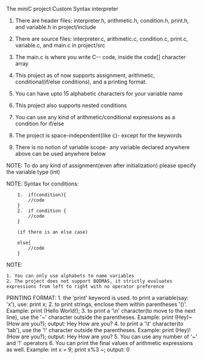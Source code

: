 The miniC project
        Custom Syntax interpreter

1. There are header files: interpreter.h, arithmetic.h, condition.h, print.h, and variable.h in 
    project/include
   
2. There are source files: interpreter.c, arithmetic.c, condition.c, print.c, variable.c, and main.c in project/src
 
3. The main.c is where you write C-- code, inside the code[] character array

4. This project as of now supports assignment, arithmetic, conditional(if/else conditions), and a printing format.

5. You can have upto 15 alphabetic characters for your variable name

6. This project also supports nested conditions
   
7. You can use any kind of arithmetic/conditional expressions as a condition for if/else

8. The project is space-independent(like c)- except for the keywords
   
9. There is no notion of variable scope- any variable declared anywhere above can be used anywhere below

NOTE: To do any kind of assignment(even after initialization) please specify the variable type (int)

NOTE: Syntax for conditions:


        1.  if(condition){
            //code
        }
        2.  if condition {
            //code
        }
        
        (if there is an else case)
        
        else{
            //code
        }

NOTE:

    1. You can only use alphabets to name variables
    2. The project does not support BODMAS, it strictly evaluates expressions from left to right with no operator preference 
    
PRINTING FORMAT:
    1. the 'print' keyword is used.
        to print a variable(say: 'x'), use:
            print x;
    2. to print strings, enclose them within parentheses '()'. 
        Example:
            print (Hello World!);
    3. to print a '\n' character(to move to the next line), use the '~' character outside the parentheses. 
        Example:
            print (Hey)~ (How are you?);
                output: 
                    Hey
                    How are you?
    4. to print a '\t' character(to 'tab'), use the '!' character outside the parentheses. 
        Example:
            print (Hey)! (How are you?);
                output: 
                    Hey     How are you? 
    5. You can use any number of '~' and '!' operators
    6. You can print the final values of arithmetic expressions as well. 
        Example:
            int x = 9;
            print x%3 ~;
                output:
                    0
